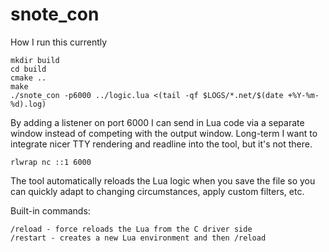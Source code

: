 # snote_con

How I run this currently

```
mkdir build
cd build
cmake ..
make
./snote_con -p6000 ../logic.lua <(tail -qf $LOGS/*.net/$(date +%Y-%m-%d).log)
```

By adding a listener on port 6000 I can send in Lua code via a separate window instead of
competing with the output window. Long-term I want to integrate nicer TTY rendering and
readline into the tool, but it's not there.

```
rlwrap nc ::1 6000
```

The tool automatically reloads the Lua logic when you save the file so you can
quickly adapt to changing circumstances, apply custom filters, etc.

Built-in commands:

```
/reload - force reloads the Lua from the C driver side
/restart - creates a new Lua environment and then /reload
```
